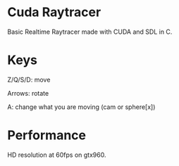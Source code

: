 # Cuda Raytracer
Basic Realtime Raytracer made with CUDA and SDL in C.

# Keys
Z/Q/S/D: move

Arrows: rotate

A: change what you are moving (cam or sphere[x])

# Performance
HD resolution at 60fps on gtx960.
